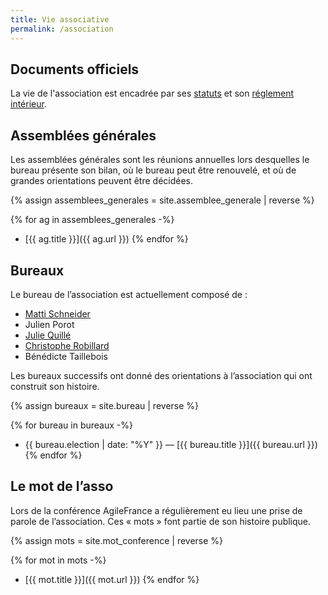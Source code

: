 ```yaml
---
title: Vie associative
permalink: /association
---
```


## Documents officiels

La vie de l'association est encadrée par ses [statuts](/statuts) et son [réglement intérieur](/reglement).


## Assemblées générales

Les assemblées générales sont les réunions annuelles lors desquelles le bureau présente son bilan, où le bureau peut être renouvelé, et où de grandes orientations peuvent être décidées.

{% assign assemblees_generales = site.assemblee_generale | reverse %}

{% for ag in assemblees_generales -%}
- [{{ ag.title }}]({{ ag.url }})
{% endfor %}


## Bureaux

Le bureau de l’association est actuellement composé de :

- [Matti Schneider](https://mattischneider.fr/)
- Julien Porot
- [Julie Quillé](https://www.linkedin.com/in/juliequille/)
- [Christophe Robillard](https://twitter.com/krichtof)
- Bénédicte Taillebois

Les bureaux successifs ont donné des orientations à l’association qui ont construit son histoire.

{% assign bureaux = site.bureau | reverse %}

{% for bureau in bureaux -%}
- {{ bureau.election | date: "%Y" }} — [{{ bureau.title }}]({{ bureau.url }})
{% endfor %}


## Le mot de l’asso

Lors de la conférence AgileFrance a régulièrement eu lieu une prise de parole de l’association. Ces « mots » font partie de son histoire publique.

{% assign mots = site.mot_conference | reverse %}

{% for mot in mots -%}
- [{{ mot.title }}]({{ mot.url }})
{% endfor %}
